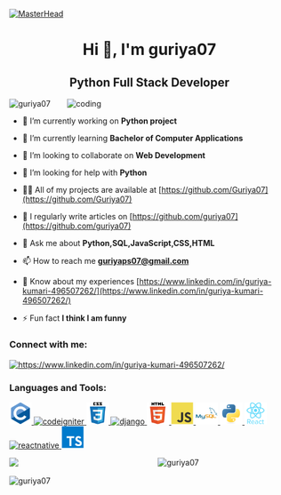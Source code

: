 [![MasterHead](https://repository-images.githubusercontent.com/588181932/e36ec678-7984-4cdd-8e4c-a3932772ff8e)](https://github.com/Guriya07)

<h1 align="center">Hi 👋, I'm guriya07</h1>
<h2 align="center">Python Full Stack Developer</h2>
<img align="right" alt="coding" width="400" src="https://user-images.githubusercontent.com/59734313/157189039-c09b3e38-9f42-42c0-ab54-14f1574190a7.gif">

<p align="left"> <img src="https://komarev.com/ghpvc/?username=guriya07&label=Profile%20views&color=0e75b6&style=flat" alt="guriya07" /> </p>

- 🔭 I’m currently working on **Python project**

- 🌱 I’m currently learning **Bachelor of Computer Applications**

- 👯 I’m looking to collaborate on **Web Development**

- 🤝 I’m looking for help with **Python**

- 👨‍💻 All of my projects are available at [https://github.com/Guriya07](https://github.com/Guriya07)

- 📝 I regularly write articles on [https://github.com/guriya07](https://github.com/guriya07)

- 💬 Ask me about **Python,SQL,JavaScript,CSS,HTML**

- 📫 How to reach me **guriyaps07@gmail.com**

- 📄 Know about my experiences [https://www.linkedin.com/in/guriya-kumari-496507262/](https://www.linkedin.com/in/guriya-kumari-496507262/)

- ⚡ Fun fact **I think I am funny**

<h3 align="left">Connect with me:</h3>
<p align="left">
<a href="https://linkedin.com/in/https://www.linkedin.com/in/guriya-kumari-496507262/" target="blank"><img align="center" src="https://raw.githubusercontent.com/rahuldkjain/github-profile-readme-generator/master/src/images/icons/Social/linked-in-alt.svg" alt="https://www.linkedin.com/in/guriya-kumari-496507262/" height="30" width="40" /></a>
</p>

<h3 align="left">Languages and Tools:</h3>
<p align="left"> <a href="https://www.cprogramming.com/" target="_blank" rel="noreferrer"> <img src="https://raw.githubusercontent.com/devicons/devicon/master/icons/c/c-original.svg" alt="c" width="40" height="40"/> </a> <a href="https://codeigniter.com" target="_blank" rel="noreferrer"> <img src="https://cdn.worldvectorlogo.com/logos/codeigniter.svg" alt="codeigniter" width="40" height="40"/> </a> <a href="https://www.w3schools.com/css/" target="_blank" rel="noreferrer"> <img src="https://raw.githubusercontent.com/devicons/devicon/master/icons/css3/css3-original-wordmark.svg" alt="css3" width="40" height="40"/> </a> <a href="https://www.djangoproject.com/" target="_blank" rel="noreferrer"> <img src="https://cdn.worldvectorlogo.com/logos/django.svg" alt="django" width="40" height="40"/> </a> <a href="https://www.w3.org/html/" target="_blank" rel="noreferrer"> <img src="https://raw.githubusercontent.com/devicons/devicon/master/icons/html5/html5-original-wordmark.svg" alt="html5" width="40" height="40"/> </a> <a href="https://developer.mozilla.org/en-US/docs/Web/JavaScript" target="_blank" rel="noreferrer"> <img src="https://raw.githubusercontent.com/devicons/devicon/master/icons/javascript/javascript-original.svg" alt="javascript" width="40" height="40"/> </a> <a href="https://www.mysql.com/" target="_blank" rel="noreferrer"> <img src="https://raw.githubusercontent.com/devicons/devicon/master/icons/mysql/mysql-original-wordmark.svg" alt="mysql" width="40" height="40"/> </a> <a href="https://www.python.org" target="_blank" rel="noreferrer"> <img src="https://raw.githubusercontent.com/devicons/devicon/master/icons/python/python-original.svg" alt="python" width="40" height="40"/> </a> <a href="https://reactjs.org/" target="_blank" rel="noreferrer"> <img src="https://raw.githubusercontent.com/devicons/devicon/master/icons/react/react-original-wordmark.svg" alt="react" width="40" height="40"/> </a> <a href="https://reactnative.dev/" target="_blank" rel="noreferrer"> <img src="https://reactnative.dev/img/header_logo.svg" alt="reactnative" width="40" height="40"/> </a> <a href="https://www.typescriptlang.org/" target="_blank" rel="noreferrer"> <img src="https://raw.githubusercontent.com/devicons/devicon/master/icons/typescript/typescript-original.svg" alt="typescript" width="40" height="40"/> </a> </p>

<img align="left" width="47%" src="https://github-readme-stats.vercel.app/api/top-langs/?username=guriya07&show_icons=false&theme=radical&layout=compact" />


<p>&nbsp;<img  align="right" width="47%" src="https://github-readme-stats.vercel.app/api?username=guriya07&show_icons=false&theme=radical&locale=en" alt="guriya07" /></p>

<p><img align="center" width="47%" src="https://github-readme-streak-stats.herokuapp.com/?user=guriya07&show_icons=false&show_icons=true&theme=radical" alt="guriya07" /></p>

